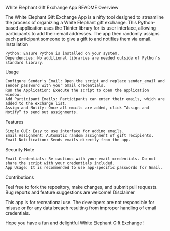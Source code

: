 White Elephant Gift Exchange App README
Overview

The White Elephant Gift Exchange App is a nifty tool designed to streamline the process of organizing a White Elephant gift exchange. This Python-based application uses the Tkinter library for its user interface, allowing participants to add their email addresses. The app then randomly assigns each participant someone to give a gift to and notifies them via email.
Installation

    Python: Ensure Python is installed on your system.
    Dependencies: No additional libraries are needed outside of Python’s standard library.

Usage

    Configure Sender's Email: Open the script and replace sender_email and sender_password with your Gmail credentials.
    Run the Application: Execute the script to open the application window.
    Add Participant Emails: Participants can enter their emails, which are added to the exchange list.
    Assign and Notify: Once all emails are added, click “Assign and Notify” to send out assignments.

Features

    Simple GUI: Easy to use interface for adding emails.
    Email Assignment: Automatic random assignment of gift recipients.
    Email Notification: Sends emails directly from the app.

Security Note

    Email Credentials: Be cautious with your email credentials. Do not share the script with your credentials included.
    App Usage: It is recommended to use app-specific passwords for Gmail.

Contributions

Feel free to fork the repository, make changes, and submit pull requests. Bug reports and feature suggestions are welcome!
Disclaimer

This app is for recreational use. The developers are not responsible for misuse or for any data breach resulting from improper handling of email credentials.

Hope you have a fun and delightful White Elephant Gift Exchange!
